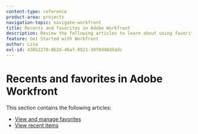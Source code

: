 ```yaml
---
content-type: reference
product-area: projects
navigation-topic: navigate-workfront
title: Recents and favorites in Adobe Workfront
description: Review the following articles to learn about using favorites and recents in Workfront.
feature: Get Started with Workfront
author: Lisa
exl-id: 43052270-0b2d-46af-9521-30f0d48d5ddc
---
```

# Recents and favorites in&nbsp;Adobe Workfront

This section contains the following articles:

* [View and manage favorites](../../../workfront-basics/navigate-workfront/recent-and-favorites/view-and-manage-favorites.md) 
* [View recent items](../../../workfront-basics/navigate-workfront/recent-and-favorites/view-recent-items.md)
